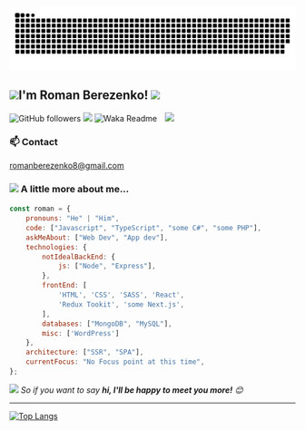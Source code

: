 <div align="center">
  <img src="https://raw.githubusercontent.com/1999AZZAR/1999AZZAR/readme/resources/img/grid-snake.svg"
     alt="snake" />
</div>

<h2><img src="https://emojis.slackmojis.com/emojis/images/1531849430/4246/blob-sunglasses.gif?1531849430" width="30"/>I'm Roman Berezenko! <img src="https://media.giphy.com/media/12oufCB0MyZ1Go/giphy.gif" width="50"></h2>
<img align='right' src="https://media.giphy.com/media/M9gbBd9nbDrOTu1Mqx/giphy.gif" width="230">

![GitHub followers](https://img.shields.io/github/followers/berezenko04?label=Follow&style=social)
![](https://komarev.com/ghpvc/?username=berezenko04)
![Waka Readme](https://github.com/anmol098/anmol098/workflows/Waka%20Readme/badge.svg)

### 📫 Contact

romanberezenko8@gmail.com


### <img src="https://media.giphy.com/media/VgCDAzcKvsR6OM0uWg/giphy.gif" width="50"> A little more about me...  

```javascript
const roman = {
    pronouns: "He" | "Him",
    code: ["Javascript", "TypeScript", "some C#", "some PHP"],
    askMeAbout: ["Web Dev", "App dev"],
    technologies: {
        notIdealBackEnd: {
            js: ["Node", "Express"],
        },
        frontEnd: [
            'HTML', 'CSS', 'SASS', 'React', 
            'Redux Tookit', 'some Next.js',     
        ],
        databases: ["MongoDB", "MySQL"],
        misc: ['WordPress']
    },
    architecture: ["SSR", "SPA"],
    currentFocus: "No Focus point at this time",
};
```

<img src="https://media.giphy.com/media/LnQjpWaON8nhr21vNW/giphy.gif" width="60"> <em>So if you want to say <b>hi, I'll be happy to meet you more!</b> 😊</em>

---

[![Top Langs](https://github-readme-stats.vercel.app/api/top-langs/?username=berezenko04)](https://github.com/anuraghazra/github-readme-stats)
